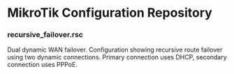 # MikroTik Configuration Repository

### recursive_failover.rsc

Dual dynamic WAN failover.  Configuration showing recursive route failover using two dynamic connections.  Primary connection uses DHCP, secondary connection uses PPPoE.